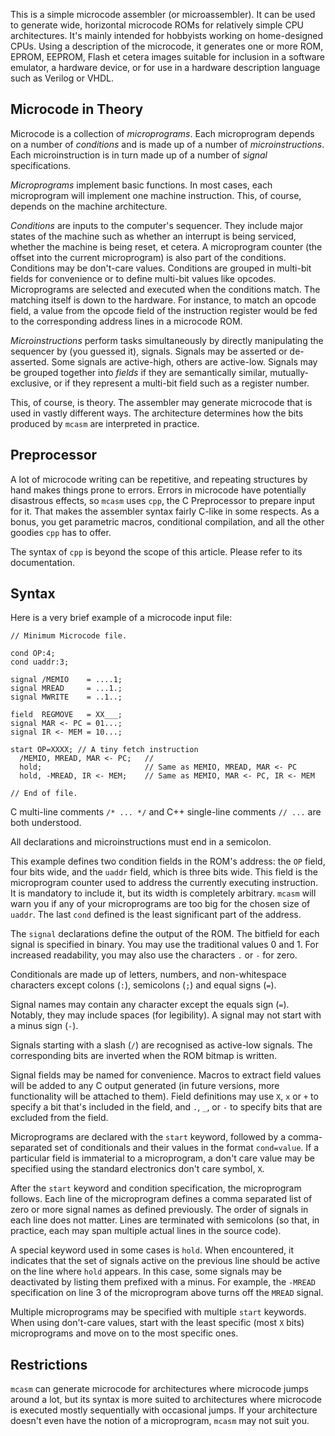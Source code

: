 This is a simple microcode assembler (or microassembler). It can be used to
generate wide, horizontal microcode ROMs for relatively simple CPU
architectures. It's mainly intended for hobbyists working on home-designed
CPUs. Using a description of the microcode, it generates one or more ROM,
EPROM, EEPROM, Flash et cetera images suitable for inclusion in a software
emulator, a hardware device, or for use in a hardware description language such
as Verilog or VHDL.

## Microcode in Theory

Microcode is a collection of *microprograms*. Each microprogram depends on a
number of *conditions* and is made up of a number of *microinstructions*. Each
microinstruction is in turn made up of a number of *signal* specifications.

*Microprograms* implement basic functions. In most cases, each microprogram
will implement one machine instruction. This, of course, depends on the machine
architecture.

*Conditions* are inputs to the computer's sequencer. They include major states
of the machine such as whether an interrupt is being serviced, whether the
machine is being reset, et cetera. A microprogram counter (the offset into the
current microprogram) is also part of the conditions. Conditions may be
don't-care values. Conditions are grouped in multi-bit fields for convenience
or to define multi-bit values like opcodes. Microprograms are selected and
executed when the conditions match. The matching itself is down to the
hardware. For instance, to match an opcode field, a value from the opcode field
of the instruction register would be fed to the corresponding address lines in
a microcode ROM.

*Microinstructions* perform tasks simultaneously by directly manipulating the
sequencer by (you guessed it), signals. Signals may be asserted or
de-asserted. Some signals are active-high, others are active-low. Signals may
be grouped together into *fields* if they are semantically similar,
mutually-exclusive, or if they represent a multi-bit field such as a register
number.

This, of course, is theory. The assembler may generate microcode that is used
in vastly different ways. The architecture determines how the bits produced by
`mcasm` are interpreted in practice.

## Preprocessor

A lot of microcode writing can be repetitive, and repeating structures by hand
makes things prone to errors. Errors in microcode have potentially disastrous
effects, so `mcasm` uses `cpp`, the C Preprocessor to prepare input for
it. That makes the assembler syntax fairly C-like in some respects. As a bonus,
you get parametric macros, conditional compilation, and all the other goodies
`cpp` has to offer.

The syntax of `cpp` is beyond the scope of this article. Please refer to its
documentation.

## Syntax

Here is a very brief example of a microcode input file:

```
// Minimum Microcode file.

cond OP:4;
cond uaddr:3;

signal /MEMIO    = ....1;
signal MREAD     = ...1.;
signal MWRITE    = ..1..;

field  REGMOVE   = XX___;
signal MAR <- PC = 01...;
signal IR <- MEM = 10...;

start OP=XXXX; // A tiny fetch instruction
  /MEMIO, MREAD, MAR <- PC;   // 
  hold;                       // Same as MEMIO, MREAD, MAR <- PC
  hold, -MREAD, IR <- MEM;    // Same as MEMIO, MAR <- PC, IR <- MEM

// End of file.
```

C multi-line comments `/* ... */` and C++ single-line comments `// ...` are
both understood.

All declarations and microinstructions must end in a semicolon.

This example defines two condition fields in the ROM's address: the `OP` field,
four bits wide, and the `uaddr` field, which is three bits wide. This field is
the microprogram counter used to address the currently executing
instruction. It is mandatory to include it, but its width is completely
arbitrary. `mcasm` will warn you if any of your microprograms are too big for
the chosen size of `uaddr`. The last `cond` defined is the least significant
part of the address.

The `signal` declarations define the output of the ROM. The bitfield for each
signal is specified in binary. You may use the traditional values 0 and 1. For
increased readability, you may also use the characters `.` or `-` for zero.

Conditionals are made up of letters, numbers, and non-whitespace characters
except colons (`:`), semicolons (`;`) and equal signs (`=`).

Signal names may contain any character except the equals sign (`=`). Notably,
they may include spaces (for legibility). A signal may not start with a minus
sign (`-`).

Signals starting with a slash (`/`) are recognised as active-low signals. The
corresponding bits are inverted when the ROM bitmap is written.

Signal fields may be named for convenience. Macros to extract field values will
be added to any C output generated (in future versions, more functionality will
be attached to them). Field definitions may use `X`, `x` or `+` to specify a
bit that's included in the field, and `.`, `_`, or `-` to specify bits that are
excluded from the field.

Microprograms are declared with the `start` keyword, followed by a
comma-separated set of conditionals and their values in the format
`cond=value`. If a particular field is immaterial to a microprogram, a don't
care value may be specified using the standard electronics don't care symbol,
`X`.

After the `start` keyword and condition specification, the microprogram
follows. Each line of the microprogram defines a comma separated list of zero
or more signal names as defined previously. The order of signals in each line
does not matter. Lines are terminated with semicolons (so that, in practice,
each may span multiple actual lines in the source code).

A special keyword used in some cases is `hold`. When encountered, it indicates
that the set of signals active on the previous line should be active on the
line where `hold` appears. In this case, some signals may be deactivated by
listing them prefixed with a minus. For example, the `-MREAD` specification on
line 3 of the microprogram above turns off the `MREAD` signal.

Multiple microprograms may be specified with multiple `start` keywords. When
using don't-care values, start with the least specific (most `X` bits)
microprograms and move on to the most specific ones.

## Restrictions

`mcasm` can generate microcode for architectures where microcode jumps around a
lot, but its syntax is more suited to architectures where microcode is executed
mostly sequentially with occasional jumps. If your architecture doesn't even
have the notion of a microprogram, `mcasm` may not suit you.
